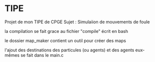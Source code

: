 # TIPE
Projet de mon TIPE de CPGE
Sujet : Simulaiion de mouvements de foule

la compilation se fait grace au fichier "compile" écrit en bash

le dossier map_maker contient un outil pour créer des maps

l'ajout des destinations des particules (ou agents) et des agents eux-mêmes se fait dans le main.c

